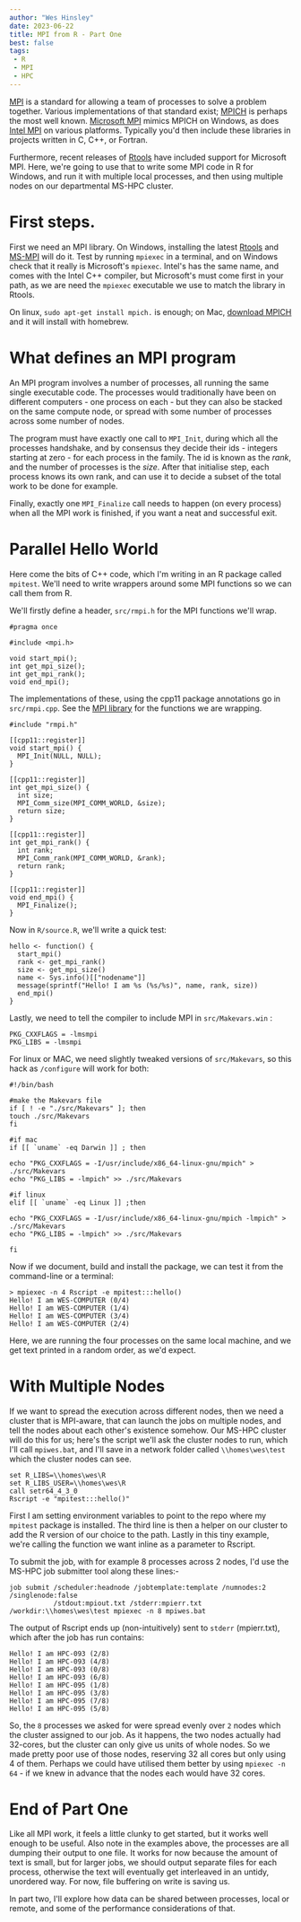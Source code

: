 ```yaml
---
author: "Wes Hinsley"
date: 2023-06-22
title: MPI from R - Part One
best: false
tags:
 - R
 - MPI
 - HPC
---
```


[MPI](https://en.wikipedia.org/wiki/Message_Passing_Interface) is a 
standard for allowing a team of processes to solve a problem together. Various
implementations of that standard exist; [MPICH](https://www.mpich.org/) is
perhaps the most well known. [Microsoft MPI](https://github.com/Microsoft/Microsoft-MPI)
mimics MPICH on Windows, as does [Intel MPI](https://www.intel.com/content/www/us/en/developer/tools/oneapi/mpi-library.html#gs.1crzpx)
on various platforms. Typically you'd then include these libraries in projects 
written in C, C++, or Fortran.

Furthermore, recent releases of [Rtools](https://cran.r-project.org/bin/windows/Rtools/)
have included support for Microsoft MPI. Here, we're going to use that to write some
MPI code in R for Windows, and run it with multiple local processes, and then using
multiple nodes on our departmental MS-HPC cluster.

# First steps.

First we need an MPI library. On Windows, installing
the latest [Rtools](https://cran.r-project.org/bin/windows/Rtools/) and
[MS-MPI](https://learn.microsoft.com/en-us/message-passing-interface/microsoft-mpi)
will do it. Test by running `mpiexec` in a terminal, and on Windows check that it really is
Microsoft's `mpiexec`. Intel's has the same name, and comes with the Intel C++ compiler, but
Microsoft's must come first in your path, as we are need the `mpiexec` executable we use
to match the library in Rtools.

On linux, `sudo apt-get install mpich.` is enough; on Mac, [download MPICH](http://www.mpich.org/downloads/) 
and it will install with homebrew. 

# What defines an MPI program

An MPI program involves a number of processes, all running the same single executable code.
The processes would traditionally have been on different computers - one process on each - 
but they can also be stacked on the same compute node, or spread with some number of 
processes across some number of nodes. 

The program must have exactly one call to `MPI_Init`, during which all the processes handshake, 
and by consensus they decide their ids - integers starting at zero - for each process in the 
family. The id is known as the _rank_, and the number of processes is the _size_. After that
initialise step, each process knows its own rank, and can use it to decide a 
subset of the total work to be done for example.

Finally, exactly one `MPI_Finalize` call needs to happen (on every process) when all the MPI 
work is finished, if you want a neat and successful exit.

# Parallel Hello World

Here come the bits of C++ code, which I'm writing in an R package called `mpitest`.
We'll need to write wrappers around some MPI functions so we can call them from R.

We'll firstly define a header, `src/rmpi.h` for the MPI functions we'll wrap.
```
#pragma once

#include <mpi.h>

void start_mpi();
int get_mpi_size();
int get_mpi_rank();
void end_mpi();
```

The implementations of these, using the cpp11 package annotations go in `src/rmpi.cpp`.
See the [MPI library](https://www.mpich.org/static/docs/v3.3/www3/)
for the functions we are wrapping.

```
#include "rmpi.h"

[[cpp11::register]]
void start_mpi() {
  MPI_Init(NULL, NULL);
}

[[cpp11::register]]
int get_mpi_size() {
  int size;
  MPI_Comm_size(MPI_COMM_WORLD, &size);
  return size;
}

[[cpp11::register]]
int get_mpi_rank() {
  int rank;
  MPI_Comm_rank(MPI_COMM_WORLD, &rank);
  return rank;
}

[[cpp11::register]]
void end_mpi() {
  MPI_Finalize();
}
```

Now in `R/source.R`, we'll write a quick test:

```
hello <- function() {
  start_mpi()
  rank <- get_mpi_rank()
  size <- get_mpi_size()
  name <- Sys.info()[["nodename"]]
  message(sprintf("Hello! I am %s (%s/%s)", name, rank, size))
  end_mpi()
}
```

Lastly, we need to tell the compiler to include MPI in `src/Makevars.win` :
```
PKG_CXXFLAGS = -lmsmpi
PKG_LIBS = -lmsmpi
```

For linux or MAC, we need slightly tweaked versions of `src/Makevars`, so 
this hack as `/configure` will work for both:

```
#!/bin/bash

#make the Makevars file
if [ ! -e "./src/Makevars" ]; then
touch ./src/Makevars
fi

#if mac
if [[ `uname` -eq Darwin ]] ; then

echo "PKG_CXXFLAGS = -I/usr/include/x86_64-linux-gnu/mpich" > ./src/Makevars
echo "PKG_LIBS = -lmpich" >> ./src/Makevars

#if linux
elif [[ `uname` -eq Linux ]] ;then

echo "PKG_CXXFLAGS = -I/usr/include/x86_64-linux-gnu/mpich -lmpich" > ./src/Makevars
echo "PKG_LIBS = -lmpich" >> ./src/Makevars

fi
```

Now if we document, build and install the package, we can test it 
from the command-line or a terminal:

```
> mpiexec -n 4 Rscript -e mpitest:::hello()
Hello! I am WES-COMPUTER (0/4)
Hello! I am WES-COMPUTER (1/4)
Hello! I am WES-COMPUTER (3/4)
Hello! I am WES-COMPUTER (2/4)
```

Here, we are running the four processes on the same local machine, and we 
get text printed in a random order, as we'd expect. 

# With Multiple Nodes

If we want to spread the execution across different nodes, then we need a 
cluster that is MPI-aware, that can launch the jobs on multiple nodes, and
tell the nodes about each other's existence somehow. Our MS-HPC cluster
will do this for us; here's the script we'll ask the cluster nodes to run,
which I'll call `mpiwes.bat`, and I'll save in a network folder called 
`\\homes\wes\test` which the cluster nodes can see.

``` 
set R_LIBS=\\homes\wes\R
set R_LIBS_USER=\\homes\wes\R
call setr64_4_3_0
Rscript -e "mpitest:::hello()"

```

First I am setting environment variables to point to the repo where my
`mpitest` package is installed. The third line is then a helper on our cluster
to add the R version of our choice to the path. Lastly in this tiny example, 
we're calling the function we want inline as a parameter to Rscript.

To submit the job, with for example 8 processes across 2 nodes, I'd use the 
MS-HPC job submitter tool along these lines:-

```
job submit /scheduler:headnode /jobtemplate:template /numnodes:2 /singlenode:false 
           /stdout:mpiout.txt /stderr:mpierr.txt /workdir:\\homes\wes\test mpiexec -n 8 mpiwes.bat
```

The output of Rscript ends up (non-intuitively) sent to `stderr` (mpierr.txt), which after the job has run contains:

```
Hello! I am HPC-093 (2/8)
Hello! I am HPC-093 (4/8)
Hello! I am HPC-093 (0/8)
Hello! I am HPC-093 (6/8)
Hello! I am HPC-095 (1/8)
Hello! I am HPC-095 (3/8)
Hello! I am HPC-095 (7/8)
Hello! I am HPC-095 (5/8)
```

So, the `8` processes we asked for were spread evenly over `2` nodes which the cluster
assigned to our job. As it happens, the two nodes actually had 32-cores, but the cluster
can only give us units of whole nodes. So we made pretty poor use of those nodes, reserving
32 all cores but only using 4 of them. Perhaps we could have utilised them better by using 
`mpiexec -n 64` - if we knew in advance that the nodes each would have 32 cores.

# End of Part One

Like all MPI work, it feels a little clunky to get started, but it works well enough 
to be useful. Also note in the examples above, the processes are all dumping their output
to one file. It works for now because the amount of text is small, but for larger jobs, we
should output separate files for each process, otherwise the text will eventually get
interleaved in an untidy, unordered way. For now, file buffering on write is saving us.

In part two, I'll explore how data can be shared between processes, local or remote, and 
some of the performance considerations of that.
